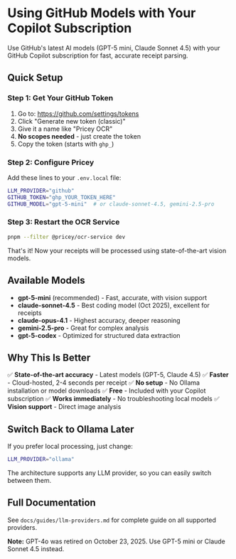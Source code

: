 # Using GitHub Models with Your Copilot Subscription

Use GitHub's latest AI models (GPT-5 mini, Claude Sonnet 4.5) with your GitHub Copilot subscription for fast, accurate receipt parsing.

## Quick Setup

### Step 1: Get Your GitHub Token

1. Go to: <https://github.com/settings/tokens>
2. Click "Generate new token (classic)"
3. Give it a name like "Pricey OCR"
4. **No scopes needed** - just create the token
5. Copy the token (starts with `ghp_`)

### Step 2: Configure Pricey

Add these lines to your `.env.local` file:

```bash
LLM_PROVIDER="github"
GITHUB_TOKEN="ghp_YOUR_TOKEN_HERE"
GITHUB_MODEL="gpt-5-mini"  # or claude-sonnet-4.5, gemini-2.5-pro
```

### Step 3: Restart the OCR Service

```bash
pnpm --filter @pricey/ocr-service dev
```

That's it! Now your receipts will be processed using state-of-the-art vision models.

## Available Models

- **gpt-5-mini** (recommended) - Fast, accurate, with vision support
- **claude-sonnet-4.5** - Best coding model (Oct 2025), excellent for receipts
- **claude-opus-4.1** - Highest accuracy, deeper reasoning
- **gemini-2.5-pro** - Great for complex analysis
- **gpt-5-codex** - Optimized for structured data extraction

## Why This Is Better

✅ **State-of-the-art accuracy** - Latest models (GPT-5, Claude 4.5)
✅ **Faster** - Cloud-hosted, 2-4 seconds per receipt
✅ **No setup** - No Ollama installation or model downloads
✅ **Free** - Included with your Copilot subscription
✅ **Works immediately** - No troubleshooting local models
✅ **Vision support** - Direct image analysis

## Switch Back to Ollama Later

If you prefer local processing, just change:

```bash
LLM_PROVIDER="ollama"
```

The architecture supports any LLM provider, so you can easily switch between them.

## Full Documentation

See `docs/guides/llm-providers.md` for complete guide on all supported providers.

**Note:** GPT-4o was retired on October 23, 2025. Use GPT-5 mini or Claude Sonnet 4.5 instead.
